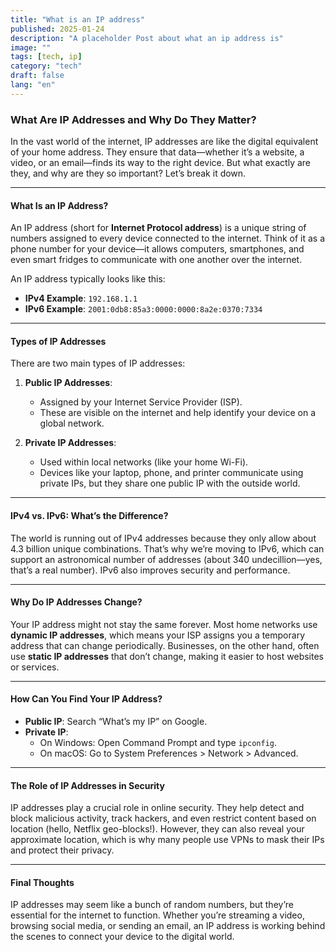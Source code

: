 ```yaml
---
title: "What is an IP address"
published: 2025-01-24
description: "A placeholder Post about what an ip address is"
image: ""
tags: [tech, ip]
category: "tech"
draft: false
lang: "en"
---
```


### **What Are IP Addresses and Why Do They Matter?**

In the vast world of the internet, IP addresses are like the digital equivalent of your home address. They ensure that data—whether it’s a website, a video, or an email—finds its way to the right device. But what exactly are they, and why are they so important? Let’s break it down.

---

#### **What Is an IP Address?**

An IP address (short for **Internet Protocol address**) is a unique string of numbers assigned to every device connected to the internet. Think of it as a phone number for your device—it allows computers, smartphones, and even smart fridges to communicate with one another over the internet.

An IP address typically looks like this:

- **IPv4 Example**: `192.168.1.1`
- **IPv6 Example**: `2001:0db8:85a3:0000:0000:8a2e:0370:7334`

---

#### **Types of IP Addresses**

There are two main types of IP addresses:

1. **Public IP Addresses**:

   - Assigned by your Internet Service Provider (ISP).
   - These are visible on the internet and help identify your device on a global network.

2. **Private IP Addresses**:

   - Used within local networks (like your home Wi-Fi).
   - Devices like your laptop, phone, and printer communicate using private IPs, but they share one public IP with the outside world.

---

#### **IPv4 vs. IPv6: What’s the Difference?**

The world is running out of IPv4 addresses because they only allow about 4.3 billion unique combinations. That’s why we’re moving to IPv6, which can support an astronomical number of addresses (about 340 undecillion—yes, that’s a real number). IPv6 also improves security and performance.

---

#### **Why Do IP Addresses Change?**

Your IP address might not stay the same forever. Most home networks use **dynamic IP addresses**, which means your ISP assigns you a temporary address that can change periodically. Businesses, on the other hand, often use **static IP addresses** that don’t change, making it easier to host websites or services.

---

#### **How Can You Find Your IP Address?**

- **Public IP**: Search “What’s my IP” on Google.
- **Private IP**:
  - On Windows: Open Command Prompt and type `ipconfig`.
  - On macOS: Go to System Preferences > Network > Advanced.

---

#### **The Role of IP Addresses in Security**

IP addresses play a crucial role in online security. They help detect and block malicious activity, track hackers, and even restrict content based on location (hello, Netflix geo-blocks!). However, they can also reveal your approximate location, which is why many people use VPNs to mask their IPs and protect their privacy.

---

#### **Final Thoughts**

IP addresses may seem like a bunch of random numbers, but they’re essential for the internet to function. Whether you’re streaming a video, browsing social media, or sending an email, an IP address is working behind the scenes to connect your device to the digital world.
